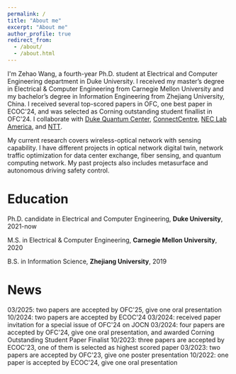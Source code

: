 ```yaml
---
permalink: /
title: "About me"
excerpt: "About me"
author_profile: true
redirect_from: 
  - /about/
  - /about.html
---
```


I'm Zehao Wang, a fourth-year Ph.D. student at Electrical and Computer Engineering department in Duke University. I received my master’s degree in Electrical & Computer Engineering from Carnegie Mellon University and my bachelor’s degree in Information Engineering from Zhejiang University, China. I received several top-scored papers in OFC, one best paper in ECOC'24, and was selected as Corning outstanding student finallist in OFC'24. I collaborate with [Duke Quantum Center](https://quantum.duke.edu/), [ConnectCentre](https://connectcentre.ie/), [NEC Lab America](https://www.nec-labs.com/), and [NTT](https://www.rd.ntt/e/mirai/).

My current research covers wireless-optical network with sensing capability. I have different projects in optical network digital twin, network traffic optimization for data center exchange, fiber sensing, and quantum computing network. My past projects also includes metasurface and autonomous driving safety control. 

# Education
Ph.D. candidate in Electrical and Computer Engineering, **Duke University**, 2021-now

M.S. in Electrical & Computer Engineering, **Carnegie Mellon University**, 2020

B.S. in Information Science, **Zhejiang University**, 2019 

# News

03/2025: two papers are accepted by OFC'25, give one oral presentation
10/2024: two papers are accepted by ECOC'24
03/2024: received paper invitation for a special issue of OFC'24 on JOCN
03/2024: four papers are accepted by OFC'24, give one oral presentation, and awarded Corning Outstanding Student Paper Finalist
10/2023: three papers are accepted by ECOC'23, one of them is selected as highest scored paper 
03/2023: two papers are accepted by OFC'23, give one poster presentation
10/2022: one paper is accepted by ECOC'24, give one oral presentation
